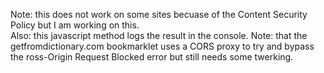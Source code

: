 Note: this does not work on some sites becuase of the  Content Security Policy but I am working on this.  
Also: this javascript method logs the result in the console. Note: that the getfromdictionary.com bookmarklet uses a CORS proxy to try and bypass the ross-Origin Request Blocked error but still needs some twerking.

